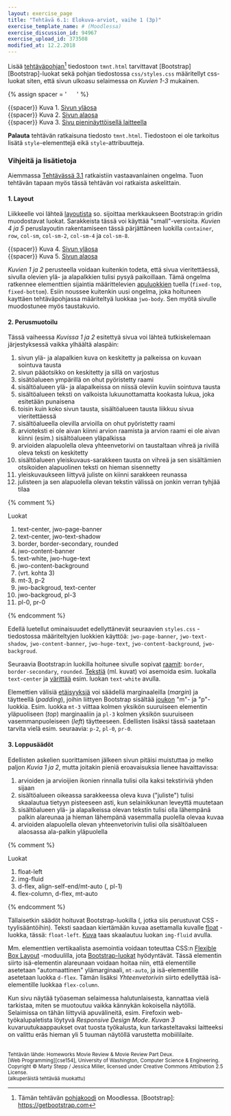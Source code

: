 ```yaml
---
layout: exercise_page
title: "Tehtävä 6.1: Elokuva-arviot, vaihe 1 (3p)"
exercise_template_name: # (Moodlessa)
exercise_discussion_id: 94967
exercise_upload_id: 373508
modified_at: 12.2.2018
---
```


Lisää [tehtäväpohjan][pohja][^pohja] tiedostoon `tmnt.html` tarvittavat [Bootstrap][Bootstrap]-luokat
sekä pohjan tiedostossa `css/styles.css` määritellyt css-luokat siten, että
sivun ulkoasu selaimessa on *Kuvien 1-3* mukainen.

[pohja]: https://moodle2.tut.fi/mod/resource/view.php?id=373505
[^pohja]: Tämän tehtävän [pohjakoodi][pohja] on Moodlessa.
[Bootstrap]: https://getbootstrap.com

{% assign spacer = '&nbsp;&nbsp;&nbsp;&nbsp;&nbsp;&nbsp;' %}

{{spacer}} Kuva 1.
[Sivun yläosa](https://moodle2.tut.fi/mod/resource/view.php?id=373489)   
{{spacer}} Kuva 2.
[Sivun alaosa](https://moodle2.tut.fi/mod/resource/view.php?id=373490)   
{{spacer}} Kuva 3.
[Sivu pieninäyttöisellä laitteella](https://moodle2.tut.fi/mod/resource/view.php?id=373491)


**Palauta** tehtävän ratkaisuna tiedosto `tmnt.html`. Tiedostoon ei ole tarkoitus
lisätä `style`-elementtejä eikä `style`-attribuutteja.

### Vihjeitä ja lisätietoja

Aiemmassa [Tehtävässä 3.1](../../osa3/tehtava31) ratkaistiin vastaavanlainen
ongelma. Tuon tehtävän tapaan myös tässä tehtävän voi ratkaista askelittain.

#### 1. Layout

Liikkeelle voi lähteä [layoutista][layout] so. sijoittaa merkkaukseen Bootstrap:in
gridin muodostavat luokat. Sarakkeista tässä voi käyttää "small"-versioita.
*Kuvien 4 ja 5* peruslayoutin rakentamiseen tässä pärjättäneen luokilla
`container`, `row`, `col-sm`, `col-sm-2`, `col-sm-4` ja `col-sm-8`.

[layout]: https://getbootstrap.com/docs/4.0/layout/overview/

{{spacer}} Kuva 4.
[Sivun yläosa](https://moodle2.tut.fi/mod/resource/view.php?id=373522)  
{{spacer}} Kuva 5.
[Sivun alaosa](https://moodle2.tut.fi/mod/resource/view.php?id=373523)

*Kuvien 1 ja 2* perusteella voidaan kuitenkin todeta, että sivua vieritettäessä,
sivulla olevien ylä- ja alapalkkien tulisi pysyä paikoillaan. Tämä ongelma
ratkennee elementtien sijaintia määrittelevien [apuluokkien][position] tuella
(`fixed-top`, `fixed-bottom`). Esiin noussee kuitenkin uusi ongelma, joka
hoituneen kayttäen tehtäväpohjassa määriteltyä luokkaa `jwo-body`. Sen myötä
sivulle muodostunee myös taustakuvio.

[position]: https://getbootstrap.com/docs/4.0/utilities/position/

#### 2. Perusmuotoilu

Tässä vaiheessa *Kuvissa 1 ja 2* esitettyä sivua voi lähteä tutkiskelemaan
järjestyksessä vaikka ylhäältä alaspäin:

1. sivun ylä- ja alapalkien kuva on keskitetty ja palkeissa on
kuvaan sointuva tausta
2. sivun pääotsikko on keskitetty ja sillä on varjostus
3. sisätöalueen ympärillä on ohut pyöristetty raami
4. sisältöalueen ylä- ja alapalkeissa on niissä oleviin kuviin sointuva tausta
5. sisältöalueen teksti on valkoista lukuunottamatta kookasta lukua,
joka esitetään punaisena
6. toisin kuin koko sivun tausta, sisältöalueen tausta liikkuu sivua vieritettäessä
7. sisältöalueella olevilla arvioilla on ohut pyöristetty raami
8. arvioteksti ei ole aivan kiinni arvion raamista ja arvion raami ei ole aivan
kiinni (esim.) sisältöalueen yläpalkissa
9. arvioiden alapuolella oleva yhteenvetorivi on taustaltaan vihreä ja rivillä
oleva teksti on keskitetty
10. sisältöalueen yleiskuvaus-sarakkeen tausta on vihreä ja sen sisältämien
otsikoiden alapuolinen teksti on hieman sisennetty
11. yleiskuvaukseen liittyvä juliste on kiinni sarakkeen reunassa
12. julisteen ja sen alapuolella olevan tekstin välissä on jonkin verran tyhjää
tilaa

{% comment %}

Luokat
1. text-center, jwo-page-banner
2. text-center, jwo-text-shadow
3. border, border-secondary, rounded
4. jwo-content-banner
5. text-white, jwo-huge-text
6. jwo-content-background
7. (vrt. kohta 3)
8. mt-3, p-2
9. jwo-backgroud, text-center
10. jwo-backgroud, pl-3
11. pl-0, pr-0

{% endcomment %}

Edellä luetellut ominaisuudet edellyttänevät seuraavien `styles.css` -tiedostossa
määriteltyjen luokkien käyttöä:
`jwo-page-banner`,
`jwo-text-shadow`,
`jwo-content-banner`,
`jwo-huge-text`,
`jwo-content-background`,
`jwo-backgroud`.

Seuraavia Bootstrap:in luokilla hoitunee sivulle sopivat [raamit][borders]:
`border`, `border-secondary`, `rounded`. [Tekstiä][text] (ml. kuvat) voi asemoida
esim. luokalla `text-center` ja [värittää][colors] esim. luokan `text-white` avulla.

[borders]: https://getbootstrap.com/docs/4.0/utilities/borders/
[text]: https://getbootstrap.com/docs/4.0/utilities/text/
[colors]: https://getbootstrap.com/docs/4.0/utilities/colors/

Elemettien välisiä [etäisyyksiä][boxmodel] voi säädellä marginaaleilla (*margin*)
ja täytteellä (*padding*), joihin liittyen Bootstrap sisältää [joukon][spacing]
"m"- ja "p"-luokkia. Esim. luokka `mt-3` viittaa kolmen yksikön suuruiseen
elementin yläpuoliseen (*top*) marginaaliin ja `pl-3` kolmen yksikön suuruiseen
vasemmanpuoleiseen (*left*) täytteeseen. Edellisten lisäksi tässä saatetaan
tarvita vielä esim. seuraavia:  `p-2`,  `pl-0`, `pr-0`.

[boxmodel]: https://www.w3schools.com/css/css_boxmodel.asp
[spacing]: https://getbootstrap.com/docs/4.0/utilities/spacing/


#### 3. Loppusäädöt


Edellisten askelien suorittamisen jälkeen sivun pitäisi muistuttaa jo melko paljon
*Kuvia 1 ja 2*, mutta joitakin pieniä eroavaisuksia lienee havaittavissa:

1. arvioiden ja arvioijien ikonien rinnalla tulisi olla kaksi tekstiriviä yhden
sijaan
2. sisältöalueen oikeassa sarakkeessa oleva kuva ("juliste") tulisi skaalautua tietyyn
pisteeseen asti, kun selainikkunan leveyttä muutetaan
3. sisältöalueen ylä- ja alapalkeissa olevan tekstin tulisi olla lähempänä
palkin alareunaa ja hieman lähempänä vasemmalla puolella olevaa kuvaa
4. arvioiden alapuolella olevan yhteenvetorivin tulisi olla sisältöalueen
alaosassa ala-palkin yläpuolella


{% comment %}

Luokat
1. float-left
2. img-fluid
3. d-flex, align-self-end/mt-auto (, pl-1)
4. flex-column, d-flex,  mt-auto

{% endcomment %}


Tällaisetkin säädöt hoituvat Bootstrap-luokilla (, jotka siis perustuvat
CSS -tyylisääntöihin). Teksti saadaan kiertämään kuvaa asettamalla kuvalle
[float][float] -luokka, tässä: `float-left`. [Kuva][images] taas skaalautuu
luokan `img-fluid` avulla.

Mm. elementtien vertikaalista asemointia voidaan toteuttaa CSS:n
[Flexible Box Layout][mdn-flex] -moduulilla, jota [Bootstrap-luokat][flex]
hyödyntävät. Tässä elementin siirto isä-elementin alareunaan voidaan
hoitaa niin, että elementille asetetaan "automaattinen" ylämarginaali, `mt-auto`,
ja isä-elementille asetetaan luokka `d-flex`. Tämän lisäksi *Yhteenvetorivin*
siirto edellyttää isä-elementille luokkaa `flex-column`.

[float]: https://getbootstrap.com/docs/4.0/utilities/float/
[images]: https://getbootstrap.com/docs/4.0/content/imaages/

[flex]: https://getbootstrap.com/docs/4.0/utilities/flex/
[mdn-flex]: https://developer.mozilla.org/en-US/docs/Web/CSS/CSS_Flexible_Box_Layout


Kun sivu näytää työaseman selaimessa halutunlaisesta, kannattaa vielä tarkistaa,
miten se muotoutuu vaikka kännykän kokoisella näytöllä. Selaimissa on tähän
liittyviä apuvälineitä, esim. Firefoxin web-työkalupaletista löytyvä
*Responsive Design Mode*. *Kuvan 3* kuvaruutukaappaukset ovat tuosta työkalusta,
kun tarkasteltavaksi laitteeksi on valittu eräs hieman yli 5 tuuman näytöllä
varustetta mobiililaite.


<br/>

<small>
Tehtävän lähde: Homeworks Movie Review & Movie Review Part Deux.<br/>
[Web Programming][cse154], University of Washington, Computer Science & Engineering.<br/>
Copyright © Marty Stepp / Jessica Miller, licensed under Creative Commons Attribution 2.5 License.<br/>
(alkuperäistä tehtävää muokattu)
</small>

[cse154]: https://courses.cs.washington.edu/courses/cse154/


<br/>
